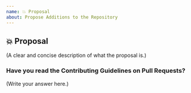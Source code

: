 ```yaml
---
name: 💥 Proposal
about: Propose Additions to the Repository
---
```


## 💥 Proposal

(A clear and concise description of what the proposal is.)

### Have you read the Contributing Guidelines on Pull Requests?

(Write your answer here.)